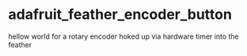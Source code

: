 # adafruit_feather_encoder_button
hellow world for a rotary encoder hoked up via hardware timer into the feather
